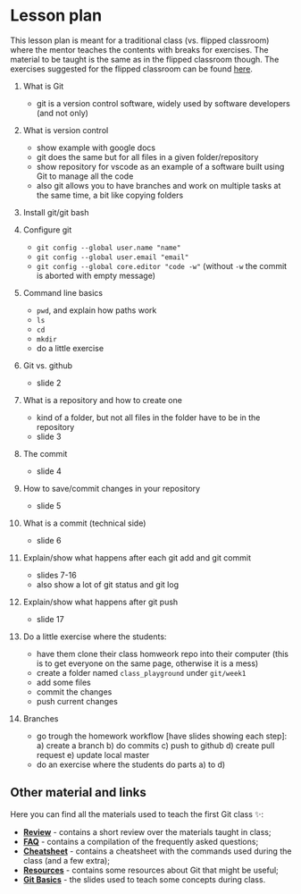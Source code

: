 # Lesson plan

This lesson plan is meant for a traditional class (vs. flipped classroom) where the mentor teaches the contents with breaks for exercises.
The material to be taught is the same as in the flipped classroom though.
The exercises suggested for the flipped classroom can be found [here](./class_exercises.md).

 1. What is Git
    - git is a version control software, widely used by software developers (and not only)

 2. What is version control
    - show example with google docs
    - git does the same but for all files in a given folder/repository
    - show repository for vscode as an example of a software built using Git to manage all the code
    - also git allows you to have branches and work on multiple tasks at the same time, a bit like copying folders

 3. Install git/git bash

 4. Configure git
    - `git config --global user.name "name"`
    - `git config --global user.email "email"`
    - `git config --global core.editor "code -w"` (without `-w` the commit is aborted with empty message)

 5. Command line basics
    - `pwd`, and explain how paths work
    - `ls`
    - `cd`
    - `mkdir`
    - do a little exercise

 6. Git vs. github
    - slide 2

 7. What is a repository and how to create one
    - kind of a folder, but not all files in the folder have to be in the repository
    - slide 3

 8. The commit
    - slide 4

 9. How to save/commit changes in your repository
    - slide 5

 10. What is a commit (technical side)
     - slide 6

 11. Explain/show what happens after each git add and git commit
     - slides 7-16
     - also show a lot of git status and git log

 12. Explain/show what happens after git push
     - slide 17
     
 13. Do a little exercise where the students:
     - have them clone their class homweork repo into their computer (this is to get everyone on the same page, otherwise it is a mess)
     - create a folder named `class_playground` under `git/week1`
     - add some files
     - commit the changes
     - push current changes

 14. Branches
     - go trough the homework workflow [have slides showing each step]:
         a) create a branch
         b) do commits
         c) push to github
         d) create pull request
         e) update local master
      - do an exercise where the students do parts a) to d)

## Other material and links

Here you can find all the materials used to teach the first Git class ✨:
 
 - **[Review](review.md)** - contains a short review over the materials taught in class;
 - **[FAQ](frequently_asked_questions.md)** - contains a compilation of the frequently asked questions;
 - **[Cheatsheet](cheatsheet.md)** - contains a cheatsheet with the commands used during the class (and a few extra);
 - **[Resources](resources.md)** - contains some resources about Git that might be useful;
 - **[Git Basics](Git_basics.pdf)** - the slides used to teach some concepts during class.
